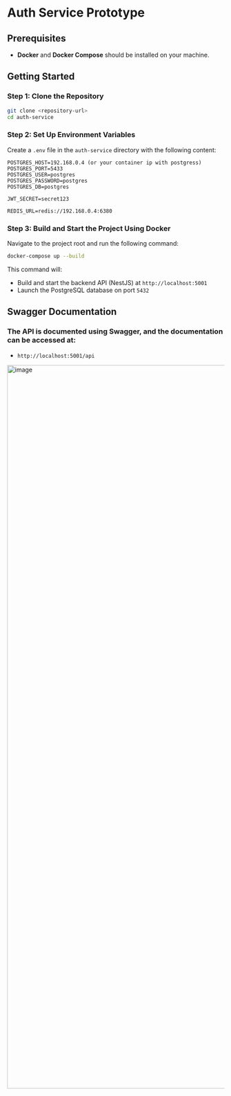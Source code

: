 # Auth Service Prototype

## Prerequisites
- **Docker** and **Docker Compose** should be installed on your machine.

## Getting Started

### Step 1: Clone the Repository
```bash
git clone <repository-url>
cd auth-service
```

### Step 2: Set Up Environment Variables
Create a `.env` file in the `auth-service` directory with the following content:
```env
POSTGRES_HOST=192.168.0.4 (or your container ip with postgress)
POSTGRES_PORT=5433
POSTGRES_USER=postgres
POSTGRES_PASSWORD=postgres
POSTGRES_DB=postgres

JWT_SECRET=secret123

REDIS_URL=redis://192.168.0.4:6380
```

### Step 3: Build and Start the Project Using Docker
Navigate to the project root and run the following command:
```bash
docker-compose up --build
```

This command will:
- Build and start the backend API (NestJS) at `http://localhost:5001`
- Launch the PostgreSQL database on port `5432`

## Swagger Documentation
### The API is documented using Swagger, and the documentation can be accessed at:
-  `http://localhost:5001/api`
<img width="1673" alt="image" src="https://github.com/user-attachments/assets/eb37f84d-c878-4537-b87c-9c5bfbe59429">

